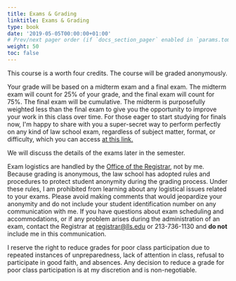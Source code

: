 ```yaml
---
title: Exams & Grading
linktitle: Exams & Grading
type: book
date: '2019-05-05T00:00:00+01:00'
# Prev/next pager order (if `docs_section_pager` enabled in `params.toml`)
weight: 50
toc: false
---
```



This course is a worth four credits. The course will be graded anonymously.

Your grade will be based on a midterm exam and a final exam. The midterm exam will count for 25% of your grade, and the final exam will count for 75%. The final exam will be cumulative. The midterm is purposefully weighted less than the final exam to give you the opportunity to improve your work in this class over time. For those eager to start studying for finals now, I'm happy to share with you a super-secret way to perform perfectly on any kind of law school exam, regardless of subject matter, format, or difficulty, which you can access [at this link.](https://www.youtube.com/watch?v=eBGIQ7ZuuiU)

We will discuss the details of the exams later in the semester. 

Exam logistics are handled by the [Office of the Registrar](https://www.lls.edu/academics/officeoftheregistrar/), not by me. Because grading is anonymous, the law school has adopted rules and procedures to protect student anonymity during the grading process. Under these rules, I am prohibited from learning about any logistical issues related to your exams. Please avoid making comments that would jeopardize your anonymity and do not include your student identification number on any communication with me. If you have questions about exam scheduling and accommodations, or if any problem arises during the administration of an exam, contact the Registrar at [registrar@lls.edu](mailto:registrar@lls.edu) or 213-736-1130 and **do not** include me in this communication.

I reserve the right to reduce grades for poor class participation due to repeated instances of unpreparedness, lack of attention in class, refusal to participate in good faith, and absences. Any decision to reduce a grade for poor class participation is at my discretion and is non-negotiable.